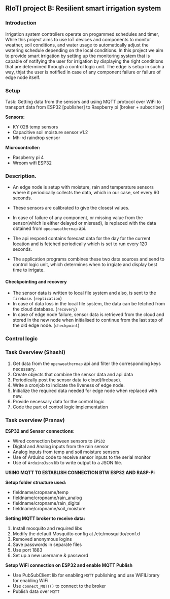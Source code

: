 ## RIoTI project B: Resilient	smart	irrigation	system



### Introduction

Irrigation system controllers operate on progammed schedules and timer, While this project aims to use IoT devices and components to monitor weather, soil conditions,  and water usage to automatically adjust the watering schedule depending on the local conditions. In this project we aim to provide smart irrigation by setting up the monitoring system that is capable of notifying the user for irrigation by displaying the right conditions that are determined through a control logic unit. The edge is setup in such a way, thjat the  user is notified in case of any component failure or failure of edge node itself. 




### Setup 
Task: Getting data from the sensors and using MQTT protocol over WiFi to transport data from ESP32 [publisher] to Raspberry pi [broker + subscriber]

__Sensors:__

- KY 028 temp sensors
- Capacitive soil moisture sensor v1.2
- Mh-rd raindrop sensor

__Microcontroller:__

- Raspberry pi 4
- Wroom wifi ESP32





### Description.

- An edge node is setup with moisture, rain and temperature sensors where it periodically collects the data, which in our case, set every 60 seconds.
- These sensors are calibrated to give the closest values.
- In case of failure of any component, or missing value from the sensor(which is either delayed or misread),  is replaced with the data obtained from `opeanweathermap` api.
- The api respond contains forecast data for the day for the current location and is fetched periodically which is set to run every 120 seconds.

- The application programs combines these two data sources and send to control logic unit, which determines when to irrgiate and display best time to irrigate.


#### Checkpointing and recovery

- The sensor data is written to local file system and also, is sent to the `firebase`. (`replication`)
- In case of data loss in the local file system, the data can be fetched from the cloud database. (`recovery`)
- In case of edge node failure,  sensor data is retrieved from the cloud and stored in the new node when initialised to continue from the last step of the old edge node. (`checkpoint`)




### Control logic









### Task Overview (Shashi)

1. Get data from the `openweathermap` api and filter the corresponding keys necessary.
2. Create objects that combine the sensor data and api data
3. Periodically post the sensor data to cloud(firebase).  
4. Write a cronjob to indicate the liveness of edge node.
5. Initialize the required data needed for edge node when replaced with new. 
6. Provide necessary data for the control logic 
7. Code the part of control logic implementation




### Task overview (Pranav)


__ESP32 and Sensor connections:__

- Wired connection between sensors to `EPS32`
- Digital and Analog inputs from the rain sensor
- Analog inputs from temp and soil moisture sensors
- Use of Arduino code to receive sensor inputs to the serial monitor
- Use of `ArduinoJson` lib to write output to a JSON file.



__USING MQTT TO ESTABLISH CONNECTION BTW ESP32 AND RASP-Pi__

__Setup folder structure used:__

- fieldname/cropname/temp
- fieldname/cropname/rain_analog
- fieldname/cropname/rain_digital
- fieldname/cropname/soil_moisture

__Setting MQTT broker to receive data:__

1. Install mosquito and required libs
2. Modify the default Mosquitto config at /etc/mosquitto/conf.d 
3. Removed anonymous logins
4. Save passwords in separate files
5. Use port 1883
6. Set up a new username & password

__Setup WiFi connection on ESP32 and enable MQTT Publish__

- Use PubSubClient lib for enabling `MQTT` publishing and use WiFILibrary for enabling WiFi.
- Use `connect_MQTT()` to connect to the broker
- Publish data over `MQTT` 


